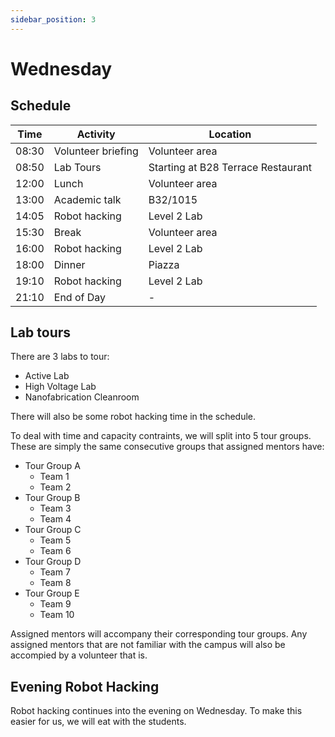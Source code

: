 ```yaml
---
sidebar_position: 3
---
```


# Wednesday

## Schedule

| Time  | Activity           | Location                           |
| ----- | ------------------ | ---------------------------------- |
| 08:30 | Volunteer briefing | Volunteer area                     |
| 08:50 | Lab Tours          | Starting at B28 Terrace Restaurant |
| 12:00 | Lunch              | Volunteer area                     |
| 13:00 | Academic talk      | B32/1015                           |
| 14:05 | Robot hacking      | Level 2 Lab                        |
| 15:30 | Break              | Volunteer area                     |
| 16:00 | Robot hacking      | Level 2 Lab                        |
| 18:00 | Dinner             | Piazza                             |
| 19:10 | Robot hacking      | Level 2 Lab                        |
| 21:10 | End of Day         | -                                  |

## Lab tours

There are 3 labs to tour:

-   Active Lab
-   High Voltage Lab
-   Nanofabrication Cleanroom

There will also be some robot hacking time in the schedule.

To deal with time and capacity contraints, we will split into 5 tour groups.
These are simply the same consecutive groups that assigned mentors have:

-   Tour Group A
    -   Team 1
    -   Team 2
-   Tour Group B
    -   Team 3
    -   Team 4
-   Tour Group C
    -   Team 5
    -   Team 6
-   Tour Group D
    -   Team 7
    -   Team 8
-   Tour Group E
    -   Team 9
    -   Team 10

Assigned mentors will accompany their corresponding tour groups. Any assigned mentors
that are not familiar with the campus will also be accompied by a volunteer that is.

## Evening Robot Hacking

Robot hacking continues into the evening on Wednesday. To make this easier for us,
we will eat with the students.

